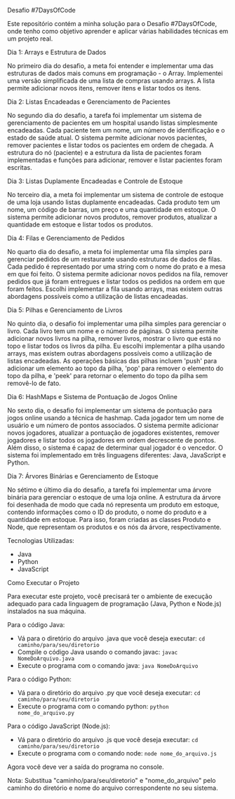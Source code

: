 Desafio #7DaysOfCode

Este repositório contém a minha solução para o Desafio #7DaysOfCode, onde tenho como objetivo aprender e aplicar várias habilidades técnicas em um projeto real.

Dia 1: Arrays e Estrutura de Dados

No primeiro dia do desafio, a meta foi entender e implementar uma das estruturas de dados mais comuns em programação - o Array. Implementei uma versão simplificada de uma lista de compras usando arrays. A lista permite adicionar novos itens, remover itens e listar todos os itens.

Dia 2: Listas Encadeadas e Gerenciamento de Pacientes

No segundo dia do desafio, a tarefa foi implementar um sistema de gerenciamento de pacientes em um hospital usando listas simplesmente encadeadas. Cada paciente tem um nome, um número de identificação e o estado de saúde atual. O sistema permite adicionar novos pacientes, remover pacientes e listar todos os pacientes em ordem de chegada. A estrutura do nó (paciente) e a estrutura da lista de pacientes foram implementadas e funções para adicionar, remover e listar pacientes foram escritas.

Dia 3: Listas Duplamente Encadeadas e Controle de Estoque

No terceiro dia, a meta foi implementar um sistema de controle de estoque de uma loja usando listas duplamente encadeadas. Cada produto tem um nome, um código de barras, um preço e uma quantidade em estoque. O sistema permite adicionar novos produtos, remover produtos, atualizar a quantidade em estoque e listar todos os produtos.

Dia 4: Filas e Gerenciamento de Pedidos

No quarto dia do desafio, a meta foi implementar uma fila simples para gerenciar pedidos de um restaurante usando estruturas de dados de filas. Cada pedido é representado por uma string com o nome do prato e a mesa em que foi feito. O sistema permite adicionar novos pedidos na fila, remover pedidos que já foram entregues e listar todos os pedidos na ordem em que foram feitos. Escolhi implementar a fila usando arrays, mas existem outras abordagens possíveis como a utilização de listas encadeadas.

Dia 5: Pilhas e Gerenciamento de Livros

No quinto dia, o desafio foi implementar uma pilha simples para gerenciar o livro. Cada livro tem um nome e o número de páginas. O sistema permite adicionar novos livros na pilha, remover livros, mostrar o livro que está no topo e listar todos os livros da pilha. Eu escolhi implementar a pilha usando arrays, mas existem outras abordagens possíveis como a utilização de listas encadeadas. As operações básicas das pilhas incluem 'push' para adicionar um elemento ao topo da pilha, 'pop' para remover o elemento do topo da pilha, e 'peek' para retornar o elemento do topo da pilha sem removê-lo de fato.

Dia 6: HashMaps e Sistema de Pontuação de Jogos Online

No sexto dia, o desafio foi implementar um sistema de pontuação para jogos online usando a técnica de hashmap. Cada jogador tem um nome de usuário e um número de pontos associados. O sistema permite adicionar novos jogadores, atualizar a pontuação de jogadores existentes, remover jogadores e listar todos os jogadores em ordem decrescente de pontos. Além disso, o sistema é capaz de determinar qual jogador é o vencedor. O sistema foi implementado em três linguagens diferentes: Java, JavaScript e Python.

Dia 7: Árvores Binárias e Gerenciamento de Estoque

No sétimo e último dia do desafio, a tarefa foi implementar uma árvore binária para gerenciar o estoque de uma loja online. A estrutura da árvore foi desenhada de modo que cada nó representa um produto em estoque, contendo informações como o ID do produto, o nome do produto e a quantidade em estoque. Para isso, foram criadas as classes Produto e Node, que representam os produtos e os nós da árvore, respectivamente.

Tecnologias Utilizadas:
- Java
- Python
- JavaScript

Como Executar o Projeto

Para executar este projeto, você precisará ter o ambiente de execução adequado para cada linguagem de programação (Java, Python e Node.js) instalados na sua máquina.

Para o código Java:
- Vá para o diretório do arquivo .java que você deseja executar: `cd caminho/para/seu/diretorio`
- Compile o código Java usando o comando javac: `javac NomeDoArquivo.java`
- Execute o programa com o comando java: `java NomeDoArquivo`

Para o código Python:
- Vá para o diretório do arquivo .py que você deseja executar: `cd caminho/para/seu/diretorio`
- Execute o programa com o comando python: `python nome_do_arquivo.py`

Para o código JavaScript (Node.js):
- Vá para o diretório do arquivo .js que você deseja executar: `cd caminho/para/seu/diretorio`
- Execute o programa com o comando node: `node nome_do_arquivo.js`

Agora você deve ver a saída do programa no console.

Nota: Substitua "caminho/para/seu/diretorio" e "nome_do_arquivo" pelo caminho do diretório e nome do arquivo correspondente no seu sistema.
